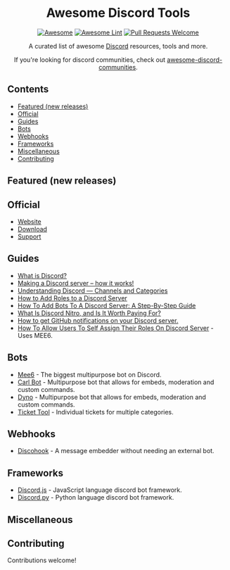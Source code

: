 <div align="center">

<!-- title -->
# Awesome Discord Tools
<!--lint ignore no-dead-urls-->
[![Awesome](https://awesome.re/badge.svg)](https://awesome.re) 
[![Awesome Lint](https://github.com/KieranRobson/awesome-discord-tools/actions/workflows/Awesome%20Lint.yaml/badge.svg?branch=main)](https://github.com/KieranRobson/awesome-discord-tools/actions/workflows/Awesome%20Lint.yaml)
[![Pull Requests Welcome](https://img.shields.io/badge/PRs-welcome-brightgreen.svg?style=flat-square)](https://github.com/KieranRobson/awesome-discord-tools/pulls)

<!-- subtitle -->

  
<!-- description -->
<p>
  A curated list of awesome <a href="http://www.discord.com/">Discord</a> resources, tools and more. 
</p>
 If you're looking for discord communities, check out <a href="https://github.com/mhxion/awesome-discord-communities#readme">awesome-discord-communities</a>.
</div>

<!-- toc -->
## Contents
* [Featured (new releases)](#featured-new-releases)
* [Official](#official)
* [Guides](#guides)
* [Bots](#bots)
* [Webhooks](#webhooks)
* [Frameworks](#frameworks)
* [Miscellaneous](#Miscellaneous)
* [Contributing](#contributing)
 
<!-- START content -->
## Featured (new releases)

## Official
* [Website](https://discord.com)
* [Download](https://discord.com/download)
* [Support](https://support.discord.com/hc/en-us)

## Guides
* [What is Discord?](https://discord.com/safety/360044149331-what-is-discord)
* [Making a Discord server – how it works!](https://www.ionos.co.uk/digitalguide/server/know-how/how-to-make-a-discord-server/)
* [Understanding Discord — Channels and Categories](https://medium.com/cbblog/understanding-discord-channels-and-categories-431a77f31abe#:~:text=Category%20%E2%80%94%20Used%20to%20organize%20Channels%20into%20sections,at%20the%20same%20time%20via%20the%20Category%20Settings.)
* [How to Add Roles to a Discord Server](https://www.makeuseof.com/how-to-add-roles-to-discord-server/)
* [How To Add Bots To A Discord Server: A Step-By-Step Guide](https://screenrant.com/discord-bots-server-guide-dd/#:~:text=How%20to%20Add%20Bots%20to%20Discord%201%20Step,Give%20The%20Bot%20A%20Role.%20...%20See%20More.)
* [What Is Discord Nitro, and Is It Worth Paying For?](https://www.howtogeek.com/667816/what-is-discord-nitro-and-is-it-worth-paying-for/)
* [How to get GitHub notifications on your Discord server.](https://dev.to/inezabonte/how-to-get-github-notifications-on-your-discord-server-2j9o#:~:text=Head%20over%20to%20your%20repo%20then%20settings%20%3D%3E,choose%20the%20events%20which%20should%20trigger%20the%20webhook.)
* [How To Allow Users To Self Assign Their Roles On Discord Server](https://techwiser.com/how-to-allow-users-to-self-assign-their-roles-on-discord-server/#:~:text=To%20users%20have%20to%20assign%20roles%20on%20their,they%20have%20on%20your%20server%20and%20save%20changes.) - Uses MEE6. 

## Bots
* [Mee6](https://mee6.xyz/) - The biggest multipurpose bot on Discord.
* [Carl Bot](https://Carl.gg) - Multipurpose bot that allows for embeds, moderation and custom commands.
* [Dyno](https://dyno.gg) - Multipurpose bot that allows for embeds, moderation and custom commands.
* [Ticket Tool](https://tickettool.xyz/home-display) - Individual tickets for multiple categories.

## Webhooks
* [Discohook](https://discohook.org/) - A message embedder without needing an external bot.

## Frameworks
* [Discord.js](https://github.com/discordjs) - JavaScript language discord bot framework.
* [Discord.py](https://discordpy.readthedocs.io/en/stable/) - Python language discord bot framework.

## Miscellaneous

<!-- END CONTENT -->

## Contributing

Contributions welcome!
